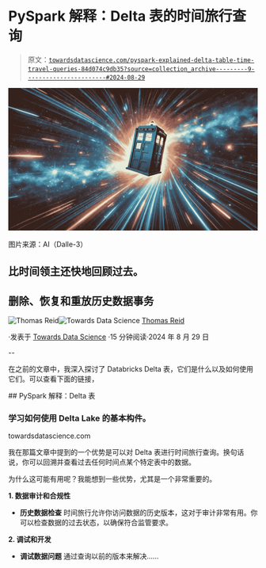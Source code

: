 # PySpark 解释：Delta 表的时间旅行查询

> 原文：[`towardsdatascience.com/pyspark-explained-delta-table-time-travel-queries-84d074c9db35?source=collection_archive---------9-----------------------#2024-08-29`](https://towardsdatascience.com/pyspark-explained-delta-table-time-travel-queries-84d074c9db35?source=collection_archive---------9-----------------------#2024-08-29)

![](img/ed2161ceca5356eb6e6ccf6b25398bc0.png)

图片来源：AI（Dalle-3）

## 比时间领主还快地回顾过去。

## 删除、恢复和重放历史数据事务

[](https://medium.com/@thomas_reid?source=post_page---byline--84d074c9db35--------------------------------)![Thomas Reid](https://medium.com/@thomas_reid?source=post_page---byline--84d074c9db35--------------------------------)[](https://towardsdatascience.com/?source=post_page---byline--84d074c9db35--------------------------------)![Towards Data Science](https://towardsdatascience.com/?source=post_page---byline--84d074c9db35--------------------------------) [Thomas Reid](https://medium.com/@thomas_reid?source=post_page---byline--84d074c9db35--------------------------------)

·发表于 [Towards Data Science](https://towardsdatascience.com/?source=post_page---byline--84d074c9db35--------------------------------) ·15 分钟阅读·2024 年 8 月 29 日

--

在之前的文章中，我深入探讨了 Databricks Delta 表，它们是什么以及如何使用它们。可以查看下面的链接，

[](/pyspark-explained-delta-tables-dc20916f9422?source=post_page-----84d074c9db35--------------------------------) ## PySpark 解释：Delta 表

### 学习如何使用 Delta Lake 的基本构件。

towardsdatascience.com

我在那篇文章中提到的一个优势是可以对 Delta 表进行时间旅行查询。换句话说，你可以回溯并查看过去任何时间点某个特定表中的数据。

为什么这可能有用呢？我能想到一些优势，尤其是一个非常重要的。

**1\. 数据审计和合规性**

+   **历史数据检查** 时间旅行允许你访问数据的历史版本，这对于审计非常有用。你可以检查数据的过去状态，以确保符合监管要求。

**2\. 调试和开发**

+   **调试数据问题** 通过查询以前的版本来解决……
